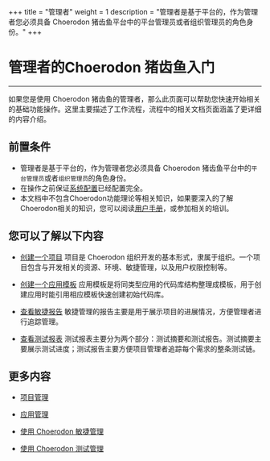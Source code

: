 ﻿+++
title = "管理者"
weight = 1
description = "管理者是基于平台的，作为管理者您必须具备 Choerodon 猪齿鱼平台中的平台管理员或者组织管理员的角色身份。"
+++

# 管理者的Choerodon 猪齿鱼入门
---

如果您是使用 Choerodon 猪齿鱼的管理者，那么此页面可以帮助您快速开始相关的基础功能操作。这里主要描述了工作流程，流程中的相关文档页面涵盖了更详细的内容介绍。

## 前置条件
- 管理者是基于平台的，作为管理者您必须具备 Choerodon 猪齿鱼平台中的`平台管理员`或者`组织管理员`的角色身份。
- 在操作之前保证[系统配置](../../user-guide/manager-guide/system-configuration)已经配置完全。
- 本文档中不包含Choerodon功能理论等相关知识，如果要深入的了解Choerodon相关的知识，您可以阅读[用户手册](../../user-guide/)，或参加相关的培训。


## 您可以了解以下内容

- [创建一个项目](../../quick-start/admin/project) 项目是 Choerodon 组织开发的基本形式，隶属于组织。一个项目包含与开发相关的资源、环境、敏捷管理，以及用户权限控制等。

- [创建一个应用模板](../../quick-start/admin/application-template) 应用模板是将同类型应用的代码库结构整理成模板，用于创建应用时能引用相应模板快速创建初始代码库。

- [查看敏捷报告](../../quick-start/admin/agile-report) 敏捷管理的报告主要是用于展示项目的进展情况，方便管理者进行追踪管理。

- [查看测试报表](../../quick-start/admin/test-manager-report) 测试报表主要分为两个部分：测试摘要和测试报告。测试摘要主要展示测试进度；测试报告主要方便项目管理者追踪每个需求的整条测试链。

## 更多内容

- [项目管理](../../user-guide/manager-guide/manager-center)

- [应用管理](../../user-guide/development/application-service)

- [使用 Choerodon 敏捷管理](../../user-guide/cooperation)

- [使用 Choerodon 测试管理](../../user-guide/test)